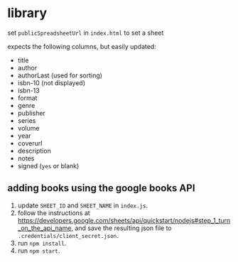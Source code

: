 # library

set `publicSpreadsheetUrl` in `index.html` to set a sheet

expects the following columns, but easily updated:

* title
* author
* authorLast (used for sorting)
* isbn-10 (not displayed)
* isbn-13
* format
* genre
* publisher
* series
* volume
* year
* coverurl
* description
* notes
* signed (`yes` or blank)

## adding books using the google books API

1. update `SHEET_ID` and `SHEET_NAME` in `index.js`.
2. follow the instructions at <https://developers.google.com/sheets/api/quickstart/nodejs#step_1_turn_on_the_api_name>, and save the resulting json file to `.credentials/client_secret.json`.
3. run `npm install`.
4. run `npm start`.
